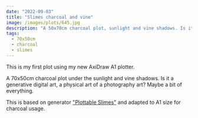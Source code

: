 ```yaml
---
date: "2022-09-03"
title: "Slimes charcoal and vine"
image: /images/plots/645.jpg
description: "A 50x70cm charcoal plot, sunlight and vine shadows. Is it a generative digital art, a physical art of a photography art? Maybe a bit of everything"
tags:
  - 70x50cm
  - charcoal
  - slimes
---
```


This is my first plot using my new AxiDraw A1 plotter.

A 70x50cm charcoal plot under the sunlight and vine shadows. Is it a generative digital art, a physical art of a photography art? Maybe a bit of everything.

This is based on generator ["Plottable Slimes"](https://www.fxhash.xyz/generative/18109) and adapted to A1 size for charcoal usage.
